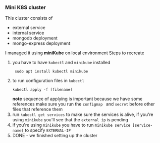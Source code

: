 ### Mini K8S cluster

This cluster consists of 
* external service 
* internal service
* mongodb deployment
* mongo-express deployment

I managed it using **miniKube** on local environment
Steps to recreate 

1. you have to have `kubectl` and `minikube` installed  
   ```
    sudo apt install kubectl minikube
   ```
2. to run configuration files in `kubectl`
    ```
    kubectl apply -f [filename]
    ```
    **note**
    sequence of applying is important because we have some references 
    make sure you run the `configmap ` and `secret` before other files that reference them
3. run `kubectl get services` to make sure the services is alive, if you're using `minikube` you'll see that the `external ip` is pending
4. if you're using `minikube` you have to run `minikube service [service-name]` to specify `EXTERNAL-IP`
5. DONE - we finished setting up the cluster



